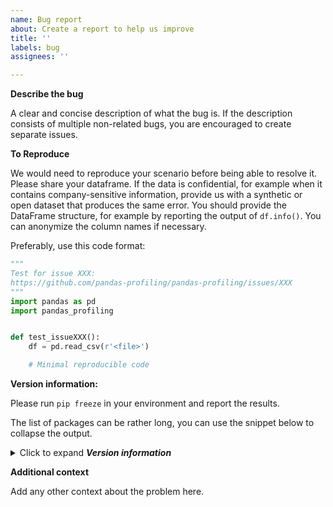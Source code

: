 ```yaml
---
name: Bug report
about: Create a report to help us improve
title: ''
labels: bug
assignees: ''

---
```


**Describe the bug**

A clear and concise description of what the bug is.
If the description consists of multiple non-related bugs, you are encouraged to create separate issues.

**To Reproduce**

We would need to reproduce your scenario before being able to resolve it. 
Please share your dataframe. 
If the data is confidential, for example when it contains company-sensitive information, provide us with a synthetic or open dataset that produces the same error. 
You should provide the DataFrame structure, for example by reporting the output of `df.info()`. 
You can anonymize the column names if necessary.

Preferably, use this code format:
```python
"""
Test for issue XXX:
https://github.com/pandas-profiling/pandas-profiling/issues/XXX
"""
import pandas as pd
import pandas_profiling


def test_issueXXX():
    df = pd.read_csv(r'<file>')

    # Minimal reproducible code
```

**Version information:**

Please run `pip freeze` in your environment and report the results.

The list of packages can be rather long, you can use the snippet below to collapse the output.

<details><summary>Click to expand <strong><em>Version information</em></strong></summary>
<p>

```
<<< Put your version information here >>>
```

</p>
</details>


**Additional context**

Add any other context about the problem here.
